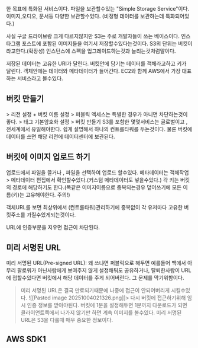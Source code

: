 한 목표에 특화된 서비스이다.
파일을 보관할수있는 "Simple Storage Service"이다.
이미지,오디오, 문서등 다양한 보관할수있다. (비정형 데이터를 보관하는데 특화되어있다.)

사실 구글 드라이브랑 크게 다르지않지만 S3는 주로  개발자들이 쓰는 베이스이다.
인스타그램 포스트에 포함된 이미지들을 여기서 저장할수있다는것이다.
S3의 단위는 버킷이라고한다.(확장성) 인스턴스에 스펙을  업그레이드하는것과 늘리는것처럼말이다.

저장된 데이터는 고유한 URI가  달린다.
버킷안에 담기는 데이터를 객체라고하고 키가 달린다. 객체안에는  데이터와 메타데이터가 들어간다.
EC2와 함께 AWS에서 가장 대표하는  서비스라고 볼수있다.

## 버킷 만들기
\> 리전 설정 + 버킷  이름 설정  > 퍼블릭 엑세스는 특별한 경우가 아니면 차단하는것이 좋다. > 태그  기본암호화 설정 > 버킷 만들기
S3를 포함한 몇몇서비스는 글로벌이고 ,  전세계에서 유일해야한다. 쉽게 설명해서 하나의 컨트롤타워를 두는것이다. 물론 버킷에 데이터를 쓰면  해당 리전에 데이터센터에 보관된다.

## 버킷에 이미지 업로드 하기
업로드에서 파일을 끌거나 , 파일을 선택하여 업로드 할수있다.
메타데이터는 객체작업 > 메타데이터 편집에서 확인할수있다.(커스텀 메타데이터도 넣을수있다.)
각 키는 버킷의 경로에 해당하기도 한다.(똑같은 이미지이름으로 중복되는경우 덮어쓰기에 모든 이름(키)는 고유해야한다. 주의!)

객체URL를 보면 최상위에서 (컨트롤타워)관리하기에 중복없이 각 유저마다 고유한 버킷주소를 가질수있게되는것이다.

URL에 인증부분을 지우면 접근이 차단된다.

## 미리 서명된 URL
미리 서명된 URL(Pre-signed URL): 왜 쓰냐면 퍼블릭으로 해두면 
예를들어 백에서  아무리 팔로워가 아닌사람에게 보여주지 않게 설정해둬도 공유하거나, 탈퇴한사람이  URL에 접할수있다면  버킷에서 해당 데이터를 주게 되어버린다. 그 문제를 막기위함이다.
> 미리 서명된 URL은 결국 만료되기때문에 나중에 접근이 안되어버리게 시킬수있다.
![[Pasted image 20251004021326.png]]> 다시 버킷에 접근하기위해 임시 인증 정보를 받아야된다.
버킷에 1분을 설정해두면 1분까지 다운로드가 되면 클라이언트쪽에서 나가지 않기만 하면 계속 이미지를 볼수있다.
미리 서명된 URL은 S3을 다룰때 매우 중요한 정보이다.

## AWS SDK1
